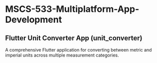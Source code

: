 # MSCS-533-Multiplatform-App-Development

## Flutter Unit Converter App (unit_converter)

A comprehensive Flutter application for converting between metric and imperial units across multiple measurement categories.